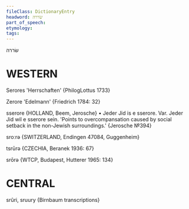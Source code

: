 ```yaml
---
fileClass: DictionaryEntry
headword: שׂררה
part_of_speech: 
etymology: 
tags: 
---
```

שׂררה

WESTERN
========

Serores 'Herrschaften' {PhilogLottus 1733}

Zerore 'Edelmann' {Friedrich 1784: 32}

sserore {HOLLAND, Beem, Jerosche}
	•	Jeder Jid is e sserore. Var. Jeder Jid wil e sserore sein. 'Points to overcompansation caused by social setback in the non-Jewish surroundings.' {Jerosche №394}

sroːrə {SWITZERLAND, Endingen 47084, Guggenheim}

tsrūrə {CZECHIA, Beranek 1936: 67}

srōrə {WTCP, Budapest, Hutterer 1965: 134}

CENTRAL
========

srûri, sruury {Birnbaum transcriptions}